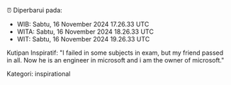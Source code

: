 ⏰ Diperbarui pada:
- WIB: Sabtu, 16 November 2024 17.26.33 UTC
- WITA: Sabtu, 16 November 2024 18.26.33 UTC
- WIT: Sabtu, 16 November 2024 19.26.33 UTC

Kutipan Inspiratif:
"I failed in some subjects in exam, but my friend passed in all. Now he is an engineer in microsoft and i am the owner of microsoft."


Kategori: inspirational

